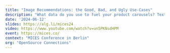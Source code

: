 ```yaml
---
title: "Image Recommendations: the Good, Bad, and Ugly Use-Cases"
description: "What data do you use to fuel your product carousels? Textual attributes? Business-relevant metadata? These are all good, but you may have something else valuable: solid product images. But whichs use-cases are a good fit for image-based recommendations?"
date: '2024-06-12'
slides: https://alg.li/mices24
video: https://www.youtube.com/watch?v=un5PKNsdHPM
event: https://mices.co/
context: "MICES Conference in Berlin"
org: "OpenSource Connections"
---
```

